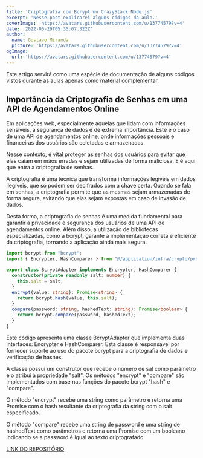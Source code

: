 ```yaml
---
title: 'Criptografia com Bcrypt no CrazyStack Node.js'
excerpt: 'Nesse post explicarei alguns códigos da aula.'
coverImage: 'https://avatars.githubusercontent.com/u/13774579?v=4'
date: '2022-06-29T05:35:07.322Z'
author:
  name: Gustavo Miranda
  picture: 'https://avatars.githubusercontent.com/u/13774579?v=4'
ogImage:
  url: 'https://avatars.githubusercontent.com/u/13774579?v=4'
---
```

Este artigo servirá como uma espécie de documentação de alguns códigos vistos durante as aulas apenas como material complementar.

## Importância da Criptografia de Senhas em uma API de Agendamentos Online

Em aplicações web, especialmente aquelas que lidam com informações sensíveis, a segurança de dados é de extrema importância. Este é o caso de uma API de agendamentos online, onde informações pessoais e financeiras dos usuários são coletadas e armazenadas.

Nesse contexto, é vital proteger as senhas dos usuários para evitar que elas caiam em mãos erradas e sejam utilizadas de forma maliciosa. E é aqui que entra a criptografia de senhas.

A criptografia é uma técnica que transforma informações legíveis em dados ilegíveis, que só podem ser decifrados com a chave certa. Quando se fala em senhas, a criptografia permite que as mesmas sejam armazenadas de forma segura, evitando que elas sejam expostas em caso de invasão de dados.

Desta forma, a criptografia de senhas é uma medida fundamental para garantir a privacidade e segurança dos usuários de uma API de agendamentos online. Além disso, a utilização de bibliotecas especializadas, como a bcrypt, garante a implementação correta e eficiente da criptografia, tornando a aplicação ainda mais segura.

```typescript
import bcrypt from "bcrypt";
import { Encrypter, HashComparer } from "@/application/infra/crypto/protocols";

export class BcryptAdapter implements Encrypter, HashComparer {
  constructor(private readonly salt: number) {
    this.salt = salt;
  }
  encrypt(value: string): Promise<string> {
    return bcrypt.hash(value, this.salt);
  }
  compare(password: string, hashedText: string): Promise<boolean> {
    return bcrypt.compare(password, hashedText);
  }
}
``` 

Este código apresenta uma classe BcryptAdapter que implementa duas interfaces: Encrypter e HashComparer. Esta classe é responsável por fornecer suporte ao uso do pacote bcrypt para a criptografia de dados e verificação de hashes.

A classe possui um construtor que recebe o número de sal como parâmetro e o atribui à propriedade "salt". Os métodos "encrypt" e "compare" são implementados com base nas funções do pacote bcrypt "hash" e "compare".

O método "encrypt" recebe uma string como parâmetro e retorna uma Promise com o hash resultante da criptografia da string com o salt especificado.

O método "compare" recebe uma string de password e uma string de hashedText como parâmetros e retorna uma Promise com um booleano indicando se a password é igual ao texto criptografado.

[LINK DO REPOSITÓRIO](https://github.com/gumiranda/CrazyStackNodeJs)